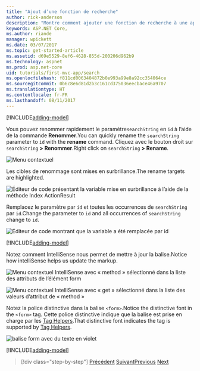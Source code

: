 ```yaml
---
title: "Ajout d’une fonction de recherche"
author: rick-anderson
description: "Montre comment ajouter une fonction de recherche à une application ASP.NET MVC simple"
keywords: ASP.NET Core,
ms.author: riande
manager: wpickett
ms.date: 03/07/2017
ms.topic: get-started-article
ms.assetid: d69e5529-8ef6-4628-855d-200206d962b9
ms.technology: aspnet
ms.prod: asp.net-core
uid: tutorials/first-mvc-app/search
ms.openlocfilehash: f811cd0063404872b0e993a99e8a92cc354064ce
ms.sourcegitcommit: 0b6c8e6d81d2b3c161cd375036eecbace46a9707
ms.translationtype: HT
ms.contentlocale: fr-FR
ms.lasthandoff: 08/11/2017
---
```

[!INCLUDE[adding-model](../../includes/mvc-intro/search1.md)]

<span data-ttu-id="9531c-104">Vous pouvez renommer rapidement le paramètre`searchString` en `id` à l’aide de la commande **Renommer**.</span><span class="sxs-lookup"><span data-stu-id="9531c-104">You can quickly rename the `searchString` parameter to `id` with the **rename** command.</span></span> <span data-ttu-id="9531c-105">Cliquez avec le bouton droit sur `searchString` **> Renommer**.</span><span class="sxs-lookup"><span data-stu-id="9531c-105">Right click on `searchString` **> Rename**.</span></span>

![Menu contextuel](search/_static/rename.png)

<span data-ttu-id="9531c-107">Les cibles de renommage sont mises en surbrillance.</span><span class="sxs-lookup"><span data-stu-id="9531c-107">The rename targets are highlighted.</span></span>

![Éditeur de code présentant la variable mise en surbrillance à l’aide de la méthode Index ActionResult](search/_static/rename2.png)

<span data-ttu-id="9531c-109">Remplacez le paramètre par `id` et toutes les occurrences de `searchString` par `id`.</span><span class="sxs-lookup"><span data-stu-id="9531c-109">Change the parameter to `id` and all occurrences of `searchString` change to `id`.</span></span>

![Éditeur de code montrant que la variable a été remplacée par id](search/_static/rename3.png)

[!INCLUDE[adding-model](../../includes/mvc-intro/search2.md)]

<span data-ttu-id="9531c-111">Notez comment IntelliSense nous permet de mettre à jour la balise.</span><span class="sxs-lookup"><span data-stu-id="9531c-111">Notice how intelliSense helps us update the markup.</span></span>

![Menu contextuel IntelliSense avec « method » sélectionné dans la liste des attributs de l’élément form](search/_static/int_m.png)

![Menu contextuel IntelliSense avec « get » sélectionné dans la liste des valeurs d’attribut de « method »](search/_static/int_get.png)

<span data-ttu-id="9531c-114">Notez la police distinctive dans la balise `<form>`.</span><span class="sxs-lookup"><span data-stu-id="9531c-114">Notice the distinctive font in the `<form>` tag.</span></span> <span data-ttu-id="9531c-115">Cette police distinctive indique que la balise est prise en charge par les [Tag Helpers](../../mvc/views/tag-helpers/intro.md).</span><span class="sxs-lookup"><span data-stu-id="9531c-115">That distinctive font indicates the tag is supported by [Tag Helpers](../../mvc/views/tag-helpers/intro.md).</span></span>

![balise form avec du texte en violet](search/_static/th_font.png)

[!INCLUDE[adding-model](../../includes/mvc-intro/search3.md)]

>[!div class="step-by-step"]
<span data-ttu-id="9531c-117">[Précédent](controller-methods-views.md)
[Suivant](new-field.md)</span><span class="sxs-lookup"><span data-stu-id="9531c-117">[Previous](controller-methods-views.md)
[Next](new-field.md)</span></span>  
